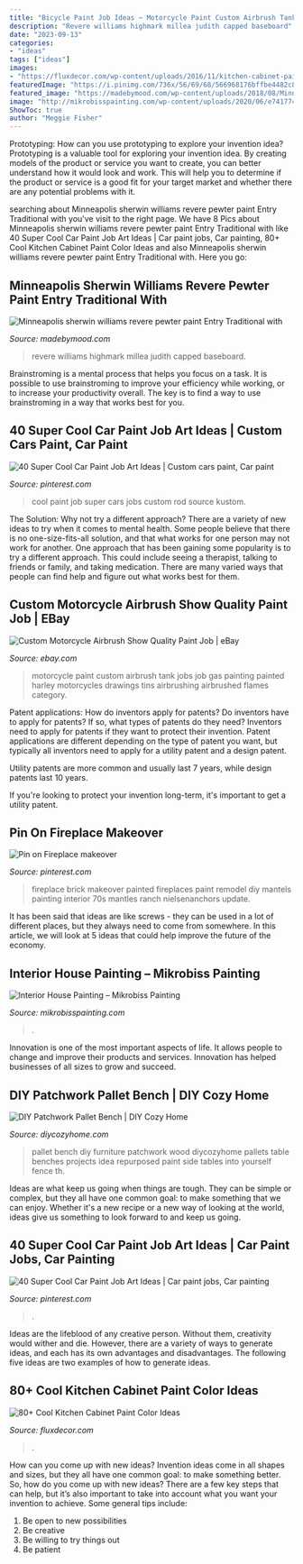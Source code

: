 ```yaml
---
title: "Bicycle Paint Job Ideas ~ Motorcycle Paint Custom Airbrush Tank Jobs Job Gas Painting Painted Harley Motorcycles Drawings Tins Airbrushing Airbrushed Flames Category"
description: "Revere williams highmark millea judith capped baseboard"
date: "2023-09-13"
categories:
- "ideas"
tags: ["ideas"]
images:
- "https://fluxdecor.com/wp-content/uploads/2016/11/kitchen-cabinet-paint-colors/81-kitchen-cabinet-paint-color.jpg"
featuredImage: "https://i.pinimg.com/736x/56/69/68/566968176bffbe4482c8744f0c04f73a.jpg"
featured_image: "https://madebymood.com/wp-content/uploads/2018/08/Minneapolis-sherwin-williams-revere-pewter-paint-Entry-Traditional-with-door-dealers-and-installers-dining-room-colors-600x900.jpg"
image: "http://mikrobisspainting.com/wp-content/uploads/2020/06/e7417743786731b3abf12315ed169736-1.jpg"
ShowToc: true
author: "Meggie Fisher"
---
```



Prototyping: How can you use prototyping to explore your invention idea?
Prototyping is a valuable tool for exploring your invention idea. By creating models of the product or service you want to create, you can better understand how it would look and work. This will help you to determine if the product or service is a good fit for your target market and whether there are any potential problems with it.

	

		
searching about Minneapolis sherwin williams revere pewter paint Entry Traditional with you've visit to the right page. We have 8 Pics about Minneapolis sherwin williams revere pewter paint Entry Traditional with like 40 Super Cool Car Paint Job Art Ideas | Car paint jobs, Car painting, 80+ Cool Kitchen Cabinet Paint Color Ideas and also Minneapolis sherwin williams revere pewter paint Entry Traditional with. Here you go:
		
    
## Minneapolis Sherwin Williams Revere Pewter Paint Entry Traditional With

<img loading=lazy src="https://madebymood.com/wp-content/uploads/2018/08/Minneapolis-sherwin-williams-revere-pewter-paint-Entry-Traditional-with-door-dealers-and-installers-dining-room-colors-600x900.jpg" onerror="this.onerror=null;this.src='https://tse3.mm.bing.net/th?id=OIP.a-4EUhJjZbHGqD4nO1zUCwHaLH&amp;pid=15.1';" alt="Minneapolis sherwin williams revere pewter paint Entry Traditional with">

_Source: madebymood.com_

>revere williams highmark millea judith capped baseboard. 

	

Brainstroming is a mental process that helps you focus on a task. It is possible to use brainstroming to improve your efficiency while working, or to increase your productivity overall. The key is to find a way to use brainstroming in a way that works best for you.

    
## 40 Super Cool Car Paint Job Art Ideas | Custom Cars Paint, Car Paint

<img loading=lazy src="https://i.pinimg.com/736x/7d/b3/0b/7db30b02f42282d2f7f844b4d6b83e57.jpg" onerror="this.onerror=null;this.src='https://tse4.mm.bing.net/th?id=OIP.hggsrnA2zmSv9kwpXLnsRQHaLH&amp;pid=15.1';" alt="40 Super Cool Car Paint Job Art Ideas | Custom cars paint, Car paint">

_Source: pinterest.com_

>cool paint job super cars jobs custom rod source kustom. 

	

The Solution: Why not try a different approach?
There are a variety of new ideas to try when it comes to mental health. Some people believe that there is no one-size-fits-all solution, and that what works for one person may not work for another. One approach that has been gaining some popularity is to try a different approach. This could include seeing a therapist, talking to friends or family, and taking medication. There are many varied ways that people can find help and figure out what works best for them.

    
## Custom Motorcycle Airbrush Show Quality Paint Job | EBay

<img loading=lazy src="http://i.ebayimg.com/images/i/171373818738-0-1/s-l1000.jpg" onerror="this.onerror=null;this.src='https://tse4.mm.bing.net/th?id=OIP.wKfpi4qlFCIq_aslpghh3AHaOW&amp;pid=15.1';" alt="Custom Motorcycle Airbrush Show Quality Paint Job | eBay">

_Source: ebay.com_

>motorcycle paint custom airbrush tank jobs job gas painting painted harley motorcycles drawings tins airbrushing airbrushed flames category. 

	

Patent applications: How do inventors apply for patents?
Do inventors have to apply for patents? If so, what types of patents do they need?
Inventors need to apply for patents if they want to protect their invention. Patent applications are different depending on the type of patent you want, but typically all inventors need to apply for a utility patent and a design patent. 

 Utility patents are more common and usually last 7 years, while design patents last 10 years. 

If you're looking to protect your invention long-term, it's important to get a utility patent.

    
## Pin On Fireplace Makeover

<img loading=lazy src="https://i.pinimg.com/736x/56/69/68/566968176bffbe4482c8744f0c04f73a.jpg" onerror="this.onerror=null;this.src='https://tse2.mm.bing.net/th?id=OIP.ZtDAaq_M_klvVu7wrtkHOAHaLI&amp;pid=15.1';" alt="Pin on Fireplace makeover">

_Source: pinterest.com_

>fireplace brick makeover painted fireplaces paint remodel diy mantels painting interior 70s mantles ranch nielsenanchors update. 

	

It has been said that ideas are like screws - they can be used in a lot of different places, but they always need to come from somewhere. In this article, we will look at 5 ideas that could help improve the future of the economy.

    
## Interior House Painting – Mikrobiss Painting

<img loading=lazy src="http://mikrobisspainting.com/wp-content/uploads/2020/06/e7417743786731b3abf12315ed169736-1.jpg" onerror="this.onerror=null;this.src='https://tse3.mm.bing.net/th?id=OIP.qzsiYl7C2fZ_L5j3fLhAQQHaFj&amp;pid=15.1';" alt="Interior House Painting – Mikrobiss Painting">

_Source: mikrobisspainting.com_

>. 

	

Innovation is one of the most important aspects of life. It allows people to change and improve their products and services. Innovation has helped businesses of all sizes to grow and succeed.

    
## DIY Patchwork Pallet Bench | DIY Cozy Home

<img loading=lazy src="http://diycozyhome.com/wp-content/uploads/2013/06/diy-pallet-bench-idea.jpg" onerror="this.onerror=null;this.src='https://tse4.mm.bing.net/th?id=OIP.y_jjUsVrLLiRClJy-va3wwHaJ8&amp;pid=15.1';" alt="DIY Patchwork Pallet Bench | DIY Cozy Home">

_Source: diycozyhome.com_

>pallet bench diy furniture patchwork wood diycozyhome pallets table benches projects idea repurposed paint side tables into yourself fence th. 

	

Ideas are what keep us going when things are tough. They can be simple or complex, but they all have one common goal: to make something that we can enjoy. Whether it's a new recipe or a new way of looking at the world, ideas give us something to look forward to and keep us going.

    
## 40 Super Cool Car Paint Job Art Ideas | Car Paint Jobs, Car Painting

<img loading=lazy src="https://i.pinimg.com/736x/d3/a3/5a/d3a35a89cab0274c38aae4c7630afb8b.jpg" onerror="this.onerror=null;this.src='https://tse3.mm.bing.net/th?id=OIP.FgSxTKzDl4kGr5mrvcBkxQHaLH&amp;pid=15.1';" alt="40 Super Cool Car Paint Job Art Ideas | Car paint jobs, Car painting">

_Source: pinterest.com_

>. 

	

Ideas are the lifeblood of any creative person. Without them, creativity would wither and die. However, there are a variety of ways to generate ideas, and each has its own advantages and disadvantages. The following five ideas are two examples of how to generate ideas.

    
## 80+ Cool Kitchen Cabinet Paint Color Ideas

<img loading=lazy src="https://fluxdecor.com/wp-content/uploads/2016/11/kitchen-cabinet-paint-colors/81-kitchen-cabinet-paint-color.jpg" onerror="this.onerror=null;this.src='https://tse4.mm.bing.net/th?id=OIP.91a32ILn2Pq6ql6r0BD6SwHaLT&amp;pid=15.1';" alt="80+ Cool Kitchen Cabinet Paint Color Ideas">

_Source: fluxdecor.com_

>. 

	

How can you come up with new ideas?
Invention ideas come in all shapes and sizes, but they all have one common goal: to make something better. So, how do you come up with new ideas? There are a few key steps that can help, but it’s also important to take into account what you want your invention to achieve. Some general tips include: 
1. Be open to new possibilities 
2. Be creative 
3. Be willing to try things out 
4. Be patient 

